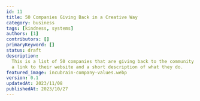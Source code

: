 ```yaml
---
id: 11
title: 50 Companies Giving Back in a Creative Way
category: business
tags: [kindness, systems]
authors: [1]
contributors: []
primaryKeyword: []
status: draft
description: 
  This is a list of 50 companies that are giving back to the community in some way. We've included
  a link to their website and a short description of what they do.
featured_image: incubrain-company-values.webp
version: 0.1
updatedAt: 2023/11/08
publishedAt: 2023/10/27
---
```

